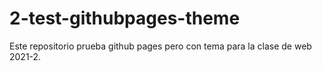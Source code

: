 # 2-test-githubpages-theme
Este repositorio prueba github pages pero con tema para la clase de web 2021-2.
